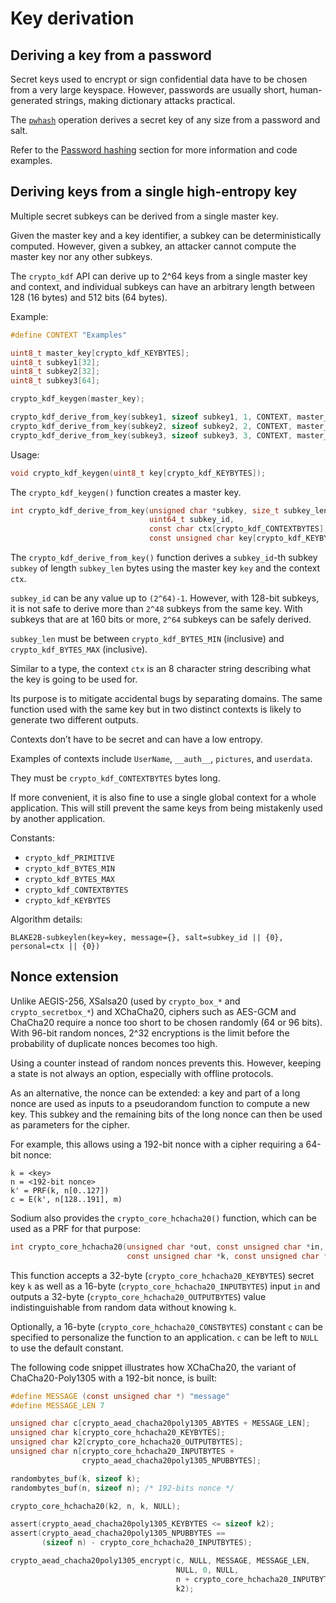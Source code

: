 # Key derivation

## Deriving a key from a password

Secret keys used to encrypt or sign confidential data have to be chosen from a very large keyspace. However, passwords are usually short, human-generated strings, making dictionary attacks practical.

The [`pwhash`](../password_hashing/README.md) operation derives a secret key of any size from a password and salt.

Refer to the [Password hashing](../password_hashing/README.md) section for more information and code examples.

## Deriving keys from a single high-entropy key

Multiple secret subkeys can be derived from a single master key.

Given the master key and a key identifier, a subkey can be deterministically computed. However, given a subkey, an attacker cannot compute the master key nor any other subkeys.

The `crypto_kdf` API can derive up to 2^64 keys from a single master key and context, and individual subkeys can have an arbitrary length between 128 (16 bytes) and 512 bits (64 bytes).

Example:

``` c
#define CONTEXT "Examples"

uint8_t master_key[crypto_kdf_KEYBYTES];
uint8_t subkey1[32];
uint8_t subkey2[32];
uint8_t subkey3[64];

crypto_kdf_keygen(master_key);

crypto_kdf_derive_from_key(subkey1, sizeof subkey1, 1, CONTEXT, master_key);
crypto_kdf_derive_from_key(subkey2, sizeof subkey2, 2, CONTEXT, master_key);
crypto_kdf_derive_from_key(subkey3, sizeof subkey3, 3, CONTEXT, master_key);
```

Usage:

``` c
void crypto_kdf_keygen(uint8_t key[crypto_kdf_KEYBYTES]);
```

The `crypto_kdf_keygen()` function creates a master key.

``` c
int crypto_kdf_derive_from_key(unsigned char *subkey, size_t subkey_len,
                               uint64_t subkey_id,
                               const char ctx[crypto_kdf_CONTEXTBYTES],
                               const unsigned char key[crypto_kdf_KEYBYTES]);
```

The `crypto_kdf_derive_from_key()` function derives a `subkey_id`-th subkey `subkey` of length `subkey_len` bytes using the master key `key` and the context `ctx`.

`subkey_id` can be any value up to `(2^64)-1`. However, with 128-bit subkeys, it is not safe to derive more than `2^48` subkeys from the same key. With subkeys that are at 160 bits or more, `2^64` subkeys can be safely derived.

`subkey_len` must be between `crypto_kdf_BYTES_MIN` (inclusive) and `crypto_kdf_BYTES_MAX` (inclusive).

Similar to a type, the context `ctx` is an 8 character string describing what the key is going to be used for.

Its purpose is to mitigate accidental bugs by separating domains. The same function used with the same key but in two distinct contexts is likely to generate two different outputs.

Contexts don’t have to be secret and can have a low entropy.

Examples of contexts include `UserName`, `__auth__`, `pictures`, and `userdata`.

They must be `crypto_kdf_CONTEXTBYTES` bytes long.

If more convenient, it is also fine to use a single global context for a whole application. This will still prevent the same keys from being mistakenly used by another application.

Constants:

  - `crypto_kdf_PRIMITIVE`
  - `crypto_kdf_BYTES_MIN`
  - `crypto_kdf_BYTES_MAX`
  - `crypto_kdf_CONTEXTBYTES`
  - `crypto_kdf_KEYBYTES`

Algorithm details:

`BLAKE2B-subkeylen(key=key, message={}, salt=subkey_id || {0}, personal=ctx || {0})`

## Nonce extension

Unlike AEGIS-256, XSalsa20 (used by `crypto_box_*` and `crypto_secretbox_*`) and XChaCha20, ciphers such as AES-GCM and ChaCha20 require a nonce too short to be chosen randomly (64 or 96 bits). With 96-bit random nonces, 2^32 encryptions is the limit before the probability of duplicate nonces becomes too high.

Using a counter instead of random nonces prevents this. However, keeping a state is not always an option, especially with offline protocols.

As an alternative, the nonce can be extended: a key and part of a long nonce are used as inputs to a pseudorandom function to compute a new key. This subkey and the remaining bits of the long nonce can then be used as parameters for the cipher.

For example, this allows using a 192-bit nonce with a cipher requiring a 64-bit nonce:

``` text
k = <key>
n = <192-bit nonce>
k' = PRF(k, n[0..127])
c = E(k', n[128..191], m)
```

Sodium also provides the `crypto_core_hchacha20()` function, which can be used as a PRF for that purpose:

``` c
int crypto_core_hchacha20(unsigned char *out, const unsigned char *in,
                          const unsigned char *k, const unsigned char *c);
```

This function accepts a 32-byte (`crypto_core_hchacha20_KEYBYTES`) secret key `k` as well as a 16-byte (`crypto_core_hchacha20_INPUTBYTES`) input `in` and outputs a 32-byte (`crypto_core_hchacha20_OUTPUTBYTES`) value indistinguishable from random data without knowing `k`.

Optionally, a 16-byte (`crypto_core_hchacha20_CONSTBYTES`) constant `c` can be specified to personalize the function to an application. `c` can be left to `NULL` to use the default constant.

The following code snippet illustrates how XChaCha20, the variant of ChaCha20-Poly1305 with a 192-bit nonce, is built:

``` c
#define MESSAGE (const unsigned char *) "message"
#define MESSAGE_LEN 7

unsigned char c[crypto_aead_chacha20poly1305_ABYTES + MESSAGE_LEN];
unsigned char k[crypto_core_hchacha20_KEYBYTES];
unsigned char k2[crypto_core_hchacha20_OUTPUTBYTES];
unsigned char n[crypto_core_hchacha20_INPUTBYTES +
                crypto_aead_chacha20poly1305_NPUBBYTES];

randombytes_buf(k, sizeof k);
randombytes_buf(n, sizeof n); /* 192-bits nonce */

crypto_core_hchacha20(k2, n, k, NULL);

assert(crypto_aead_chacha20poly1305_KEYBYTES <= sizeof k2);
assert(crypto_aead_chacha20poly1305_NPUBBYTES ==
       (sizeof n) - crypto_core_hchacha20_INPUTBYTES);

crypto_aead_chacha20poly1305_encrypt(c, NULL, MESSAGE, MESSAGE_LEN,
                                     NULL, 0, NULL,
                                     n + crypto_core_hchacha20_INPUTBYTES,
                                     k2);
```
